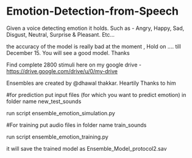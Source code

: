 # Emotion-Detection-from-Speech



Given a voice detecting emotion it holds. Such as - Angry, Happy, Sad, Disgust, Neutral, Surprise &amp; Pleasant. Etc...

the accuracy of the model is really bad at the moment , Hold on .... till December 15. You will see a good model. Thanks 


Find complete 2800 stimuli here on my google drive - https://drive.google.com/drive/u/0/my-drive

Ensembles are created by @dhawal thakkar. Heartily Thanks to him

#for prediction
put input files (for which you want to predict emotion) in folder name new_test_sounds

run script ensemble_emotion_simulation.py

#For training 
put audio files in folder name train_sounds

run script ensemble_emotion_training.py

it will save the trained model as Ensemble_Model_protocol2.sav
